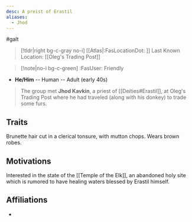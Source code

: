 ```yaml
---
desc: A preist of Erastil
aliases:
  - Jhod
---
```

#galt
>[!tldr|right bg-c-gray no-i] [[Atlas|:FasLocationDot: ]] Last Known Location: [[Oleg's Trading Post]]

>[!note|no-i bg-c-green] :FasUser: Friendly

- **He/Him** -- Human -- Adult (early 40s)

>The group met **Jhod Kavkin**, a priest of [[Deities#Erastil]], at Oleg's Trading Post where he had traveled (along with his donkey) to trade some furs.

## Traits
Brunette hair cut in a clerical tonsure, with mutton chops. Wears brown robes.

## Motivations
Interested in the state of the [[Temple of the Elk]], an abandoned holy site which is rumored to have healing waters blessed by Erastil himself.

## Affiliations
- 